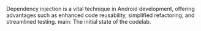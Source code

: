 Dependency injection is a vital technique in Android development, offering advantages such as enhanced code reusability, simplified refactoring, and streamlined testing.
main: The initial state of the codelab.